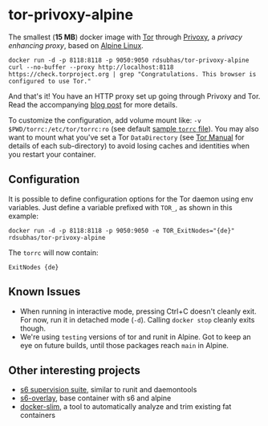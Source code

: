# tor-privoxy-alpine

The smallest (**15 MB**) docker image with [Tor](https://www.torproject.org/) through [Privoxy](http://www.privoxy.org/), a *privacy enhancing proxy*, based on [Alpine Linux](https://registry.hub.docker.com/_/alpine).

```
docker run -d -p 8118:8118 -p 9050:9050 rdsubhas/tor-privoxy-alpine
curl --no-buffer --proxy http://localhost:8118 https://check.torproject.org | grep "Congratulations. This browser is configured to use Tor."
```

And that's it! You have an HTTP proxy set up going through Privoxy and Tor. Read the accompanying [blog post](https://medium.com/@rdsubhas/docker-image-with-tor-privoxy-and-a-process-manager-under-15-mb-c9e344111b61) for more details.

To customize the configuration, add volume mount like: `-v $PWD/torrc:/etc/tor/torrc:ro` (see default [sample `torrc` file](https://gitweb.torproject.org/tor.git/plain/src/config/torrc.sample.in)). You may also want to mount what you've set a Tor `DataDirectory` (see [Tor Manual](https://www.torproject.org/docs/tor-manual.html.en#_files) for details of each sub-directory) to avoid losing caches and identities when you restart your container.

## Configuration

It is possible to define configuration options for the Tor daemon using env variables. Just define a variable prefixed with `TOR_`, as shown in this example:

```
docker run -d -p 8118:8118 -p 9050:9050 -e TOR_ExitNodes="{de}" rdsubhas/tor-privoxy-alpine
```

The `torrc` will now contain:

```
ExitNodes {de}
```

## Known Issues

* When running in interactive mode, pressing Ctrl+C doesn't cleanly exit. For now, run it in detached mode (`-d`). Calling `docker stop` cleanly exits though.
* We're using `testing` versions of tor and runit in Alpine. Got to keep an eye on future builds, until those packages reach `main` in Alpine.

## Other interesting projects

* [s6 supervision suite](http://skarnet.org/software/s6/index.html), similar to runit and daemontools
* [s6-overlay](https://github.com/just-containers/s6-overlay), base container with s6 and alpine
* [docker-slim](https://github.com/cloudimmunity/docker-slim), a tool to automatically analyze and trim existing fat containers
